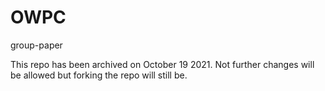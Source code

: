 # OWPC
group-paper 

This repo has been archived on October 19 2021. Not further changes will be allowed but forking the repo will still be. 
